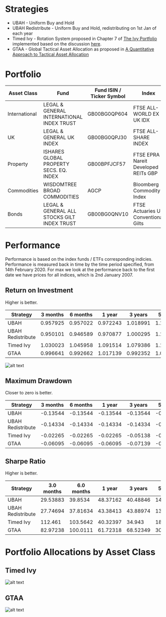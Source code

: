 # Strategies

* UBAH - Uniform Buy and Hold
* UBAH Redistribute - Uniform Buy and Hold, redistributing on 1st Jan of each year
* Timed Ivy - Rotation System proposed in Chapter 7 of [The Ivy Portfolio](https://books.google.co.uk/books/about/The_Ivy_Portfolio.html?id=DP_YREBTXREC&redir_esc=y) implemented based on the discussion [here](https://www.stopsaving.com/how-harvard-and-yale-invest/).
* GTAA - Global Tactical Asset Allocation as proposed in [A Quantitative Approach to Tactical Asset Allocation
](https://poseidon01.ssrn.com/delivery.php?ID=276073029008000083007122114088076120022037040029059051090103083007005091075067077077038055005012119033032068009088005064103126055081044083067125127028086097081026060017015031091105004107003127021113004123018086102115092104024121115127064064118029074&EXT=pdf)

# Portfolio

| Asset Class   | Fund                                        | Fund ISIN / Ticker Symbol | Index                                | Index ISIN    |
|---------------|---------------------------------------------|---------------------------|--------------------------------------|---------------|
| International | LEGAL & GENERAL INTERNATIONAL INDEX TRUST   | GB00BG0QP604              | FTSE ALL-WORLD EX UK IDX             | FTAWXUKSP:FSI |
| UK            | LEGAL & GENERAL UK INDEX                    | GB00BG0QPJ30              | FTSE ALL-SHARE INDEX                 | FTASXS:FSI    |
| Property      | ISHARES GLOBAL PROPERTY SECS. EQ. INDEX     | GB00BPFJCF57              | FTSE EPRA Nareit Developed REITs GBP | FTERGLS:FSI   |
| Commodities   | WISDOMTREE BROAD COMMODITIES                | AGCP                      | Bloomberg Commodity Index            | BCOM:IOM      |
| Bonds         | LEGAL & GENERAL ALL STOCKS GILT INDEX TRUST | GB00BG0QNV10              | FTSE Actuaries UK Conventional Gilts | BG05:FSI      |

# Performance

Performance is based on the index funds / ETFs corresponding indicies. Performance is measured back in time by the time period
specified, from 14th February 2020. For max we look at the performance back to the first date we have prices for
all indices, which is 2nd January 2007.

## Return on Investment

Higher is better.

| Strategy          | 3 months | 6 months | 1 year   | 3 years  | 5 years  | Max      |
|-------------------|------------|------------|----------|----------|----------|----------|
| UBAH              | 0.957925   | 0.957022   | 0.972243 | 1.018991 | 1.131155 | 1.09979  |
| UBAH Redistribute | 0.950101   | 0.946589   | 0.970877 | 1.000295 | 1.158318 | 1.11013  |
| Timed Ivy         | 1.030023   | 1.045958   | 1.091514 | 1.079386 | 1.190668 | 1.260792 |
| GTAA              | 0.996641   | 0.992662   | 1.017139 | 0.992352 | 1.017942 | 1.120937 |

![alt text](https://github.com/KieranLitschel/PortfolioBacktesting/blob/master/Historical%20Prices/Results/Returns.png "Return on Investment Graph")

## Maximum Drawdown

Closer to zero is better.

| Strategy          | 3 months | 6 months | 1 year   | 3 years  | 5 years  | Max      |
|-------------------|------------|------------|----------|----------|----------|----------|
| UBAH              | -0.13544   | -0.13544   | -0.13544 | -0.13544 | -0.13544 | -0.1629  |
| UBAH Redistribute | -0.14334   | -0.14334   | -0.14334 | -0.14334 | -0.14334 | -0.16096 |
| Timed Ivy         | -0.02265   | -0.02265   | -0.02265 | -0.05138 | -0.07033 | -0.10737 |
| GTAA              | -0.06095   | -0.06095   | -0.06095 | -0.07139 | -0.09746 | -0.09746 |

## Sharpe Ratio

Higher is better.

| Strategy          | 3.0 months | 6.0 months | 1 year   | 3 years  | 5 years  | Max      |
|-------------------|------------|------------|----------|----------|----------|----------|
| UBAH              | 29.53883   | 39.8534    | 48.37162 | 40.48846 | 14.66272 | 11.5914  |
| UBAH Redistribute | 27.74694   | 37.81634   | 43.38413 | 43.88974 | 13.06456 | 10.39119 |
| Timed Ivy         | 112.461    | 103.5642   | 40.32397 | 34.943   | 18.59986 | 11.93318 |
| GTAA              | 82.97238   | 100.0111   | 61.72318 | 68.52349 | 30.27013 | 17.20988 |

# Portfolio Allocations by Asset Class

## Timed Ivy

![alt text](https://github.com/KieranLitschel/PortfolioBacktesting/blob/master/Historical%20Prices/Results/Timed%20Ivy%20Allocations.png "Portfolio allocation % in each asset class for Timed Ivy")

## GTAA

![alt text](https://github.com/KieranLitschel/PortfolioBacktesting/blob/master/Historical%20Prices/Results/GTAA%20Allocations.png "Portfolio allocation % in each asset class for GTAA")